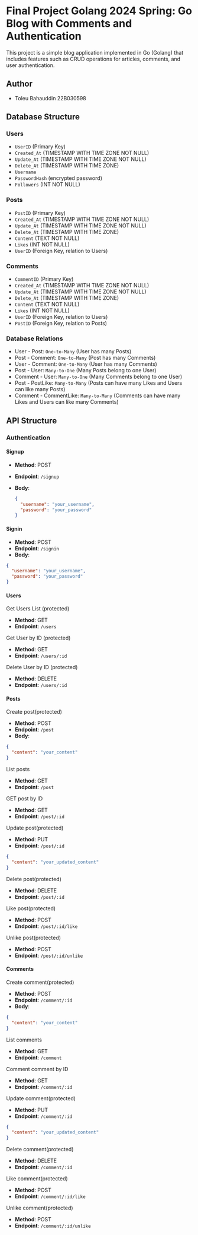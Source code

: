 # Final Project Golang 2024 Spring: Go Blog with Comments and Authentication

This project is a simple blog application implemented in Go (Golang) that includes features such as CRUD operations for articles, comments, and user authentication.

## Author

- Toleu Bahauddin 22B030598

## Database Structure

### Users

- `UserID` (Primary Key)
- `Created_At` (TIMESTAMP WITH TIME ZONE NOT NULL)
- `Update_At` (TIMESTAMP WITH TIME ZONE NOT NULL)
- `Delete_At` (TIMESTAMP WITH TIME ZONE)
- `Username`
- `PasswordHash` (encrypted password)
- `Followers` (INT NOT NULL)

### Posts

- `PostID` (Primary Key)
- `Created_At` (TIMESTAMP WITH TIME ZONE NOT NULL)
- `Update_At` (TIMESTAMP WITH TIME ZONE NOT NULL)
- `Delete_At` (TIMESTAMP WITH TIME ZONE)
- `Content` (TEXT NOT NULL)
- `Likes` (INT NOT NULL)
- `UserID` (Foreign Key, relation to Users)

### Comments

- `CommentID` (Primary Key)
- `Created_At` (TIMESTAMP WITH TIME ZONE NOT NULL)
- `Update_At` (TIMESTAMP WITH TIME ZONE NOT NULL)
- `Delete_At` (TIMESTAMP WITH TIME ZONE)
- `Content` (TEXT NOT NULL)
- `Likes` (INT NOT NULL)
- `UserID` (Foreign Key, relation to Users)
- `PostID` (Foreign Key, relation to Posts)

### Database Relations

- User - Post: `One-to-Many` (User has many Posts)
- Post - Comment: `One-to-Many` (Post has many Comments)
- User - Comment: `One-to-Many` (User has many Comments)
- Post - User: `Many-to-One` (Many Posts belong to one User)
- Comment - User: `Many-to-One` (Many Comments belong to one User)
- Post - PostLike: `Many-to-Many` (Posts can have many Likes and Users can like many Posts)
- Comment - CommentLike: `Many-to-Many` (Comments can have many Likes and Users can like many Comments)

## API Structure

### Authentication

#### Signup

- **Method**: POST
- **Endpoint**: `/signup`
- **Body**:

  ```json
  {
    "username": "your_username",
    "password": "your_password"
  }
  ```

#### Signin

- **Method**: POST
- **Endpoint**: `/signin`
- **Body**:

```json
{
  "username": "your_username",
  "password": "your_password"
}
```

#### Users

Get Users List (protected)

- **Method**: GET
- **Endpoint**: `/users`

Get User by ID (protected)

- **Method**: GET
- **Endpoint**: `/users/:id`

Delete User by ID (protected)

- **Method**: DELETE
- **Endpoint**: `/users/:id`

#### Posts

Create post(protected)

- **Method**: POST
- **Endpoint**: `/post`
- **Body**:

```json
{
  "content": "your_content"
}
```

List posts

- **Method**: GET
- **Endpoint**: `/post`

GET post by ID

- **Method**: GET
- **Endpoint**: `/post/:id`

Update post(protected)

- **Method**: PUT
- **Endpoint**: `/post/:id`

```json
{
  "content": "your_updated_content"
}
```

Delete post(protected)

- **Method**: DELETE
- **Endpoint**: `/post/:id`

Like post(protected)

- **Method**: POST
- **Endpoint**: `/post/:id/like`

Unlike post(protected)

- **Method**: POST
- **Endpoint**: `/post/:id/unlike`

#### Comments

Create comment(protected)

- **Method**: POST
- **Endpoint**: `/comment/:id`
- **Body**:

```json
{
  "content": "your_content"
}
```

List comments

- **Method**: GET
- **Endpoint**: `/comment`

Comment comment by ID

- **Method**: GET
- **Endpoint**: `/comment/:id`

Update comment(protected)

- **Method**: PUT
- **Endpoint**: `/comment/:id`

```json
{
  "content": "your_updated_content"
}
```

Delete comment(protected)

- **Method**: DELETE
- **Endpoint**: `/comment/:id`

Like comment(protected)

- **Method**: POST
- **Endpoint**: `/comment/:id/like`

Unlike comment(protected)

- **Method**: POST
- **Endpoint**: `/comment/:id/unlike`
